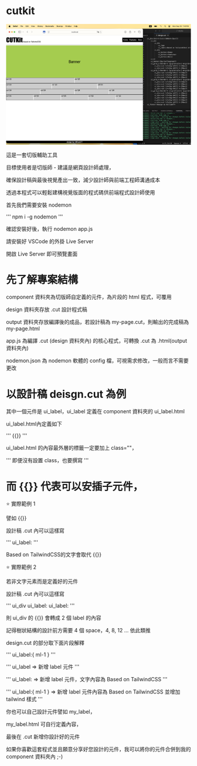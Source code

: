 # cutkit

![screenshot](./screenshot.png)

這是一套切版輔助工具

目標使用者是切版師 - 建議是網頁設計師處理，

確保設計稿與最後視覺產出一致，減少設計師與前端工程師溝通成本

透過本程式可以輕鬆建構視覺版面的程式碼供前端程式設計師使用

首先我們需要安裝 nodemon

'''
npm i -g nodemon
'''

確認安裝好後，執行 nodemon app.js

請安裝好 VSCode 的外掛 Live Server

開啟 Live Server 即可預覽畫面

# 先了解專案結構

component 資料夾為切版師自定義的元件，為片段的 html 程式，可覆用

design 資料夾存放 .cut 設計程式稿

output 資料夾存放編譯後的成品，若設計稿為 my-page.cut，則輸出的完成稿為 my-page.html

app.js 為編譯 .cut (design 資料夾內) 的核心程式，可轉換 .cut 為 .html(output 資料夾內)

nodemon.json 為 nodemon 軟體的 config 檔，可視需求修改，一般而言不需要更改

# 以設計稿 deisgn.cut 為例

其中一個元件是 ui_label，ui_label 定義在 component 資料夾的 ui_label.html

ui_label.html內定義如下

'''
<span class="inline-flex">{{}}</span>
'''

ui_label.html 的內容最外層的標籤一定要加上 class=""，

'''
即便沒有設置 class，也要撰寫 <xxx class=""></xxx>
'''

# 而 {{}} 代表可以安插子元件，

⭐️ 實際範例 1 

譬如 <xxx class="inline-flex">{{}}</xxx>

設計稿 .cut 內可以這樣寫

'''
ui_label:<Based on TailwindCSS>
'''

Based on TailwindCSS的文字會取代 {{}}

⭐️ 實際範例 2

若非文字元素而是定義好的元件

設計稿 .cut 內可以這樣寫

'''
ui_div
    ui_label:<string1>
    ui_label:<string2>
'''

則 ui_div 的 {{}} 會轉成 2 個 label 的內容

記得樹狀結構的設計前方需要 4 個 space，4, 8, 12 ... 依此類推

design.cut 的部分取下面片段解釋

'''
ui_label:<Based on TailwindCSS>{ ml-1 }
'''

'''
ui_label => 新增 label 元件
'''

'''
ui_label:<Based on TailwindCSS> => 新增 label 元件，文字內容為 Based on TailwindCSS
'''

'''
ui_label:<Based on TailwindCSS>{ ml-1 } => 新增 label 元件內容為 Based on TailwindCSS 並增加 tailwind 樣式
'''

你也可以自己設計元件譬如 my_label，

my_label.html 可自行定義內容，

最後在 .cut 新增你設計好的元件

如果你喜歡這套程式並且願意分享好您設計的元件，我可以將你的元件合併到我的 component 資料夾內 ;-)